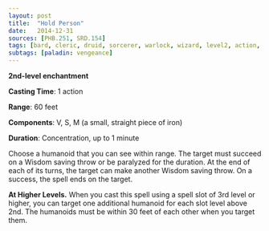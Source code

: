 ```yaml
---
layout: post
title:  "Hold Person"
date:   2014-12-31
sources: [PHB.251, SRD.154]
tags: [bard, cleric, druid, sorcerer, warlock, wizard, level2, action, concentration, enchantment]
subtags: [paladin: vengeance]
---
```


**2nd-level enchantment**

**Casting Time**: 1 action

**Range**: 60 feet

**Components**: V, S, M (a small, straight piece of iron)

**Duration**: Concentration, up to 1 minute

Choose a humanoid that you can see within range. The target must succeed on a Wisdom saving throw or be paralyzed for the duration. At the end of each of its turns, the target can make another Wisdom saving throw. On a success, the spell ends on the target. 

**At Higher Levels.** When you cast this spell using a spell slot of 3rd level or higher, you can target one additional humanoid for each slot level above 2nd. The humanoids must be within 30 feet of each other when you target them.
